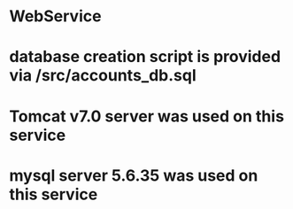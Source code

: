 # WebService
# database creation script is provided via /src/accounts_db.sql
# Tomcat v7.0 server was used on this service
# mysql server 5.6.35 was used on this service

